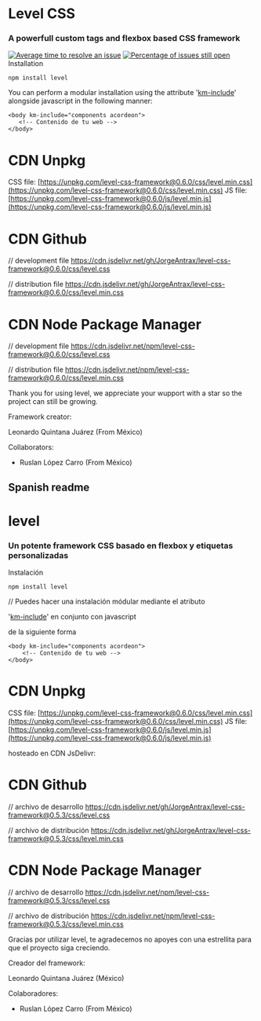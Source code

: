 # Level CSS
### A powerfull custom tags and flexbox based CSS framework
[![Average time to resolve an issue](http://isitmaintained.com/badge/resolution/JorgeAntrax/level.svg)](http://isitmaintained.com/project/JorgeAntrax/level "Average time to resolve an issue")
[![Percentage of issues still open](http://isitmaintained.com/badge/open/JorgeAntrax/level.svg)](http://isitmaintained.com/project/JorgeAntrax/level "Percentage of issues still open")
Installation


```npm install level```

You can perform a modular installation using the attribute '<a href="http://kimera.comli.com">km-include</a>' alongside javascript in the following manner:

 ``` 
<body km-include="components acordeon">
	<!-- Contenido de tu web -->
</body>
```
# CDN Unpkg

CSS file: [https://unpkg.com/level-css-framework@0.6.0/css/level.min.css](https://unpkg.com/level-css-framework@0.6.0/css/level.min.css)
JS file:  [https://unpkg.com/level-css-framework@0.6.0/js/level.min.js](https://unpkg.com/level-css-framework@0.6.0/js/level.min.js)

# CDN Github

// development file
https://cdn.jsdelivr.net/gh/JorgeAntrax/level-css-framework@0.6.0/css/level.css

// distribution file
https://cdn.jsdelivr.net/gh/JorgeAntrax/level-css-framework@0.6.0/css/level.min.css

# CDN Node Package Manager

// development file
https://cdn.jsdelivr.net/npm/level-css-framework@0.6.0/css/level.css

// distribution file
https://cdn.jsdelivr.net/npm/level-css-framework@0.6.0/css/level.min.css

Thank you for using level, we appreciate your wupport with a star so the project can still be growing.

Framework creator:

Leonardo Quintana Juárez  (From México)

Collaborators:

* Ruslan López Carro (From México)


Spanish readme
--

# level
### Un potente framework CSS basado en flexbox y etiquetas personalizadas

Instalación

```npm install level```

// Puedes hacer una instalación módular mediante el atributo

'<a href="#">km-include</a>' en conjunto con javascript

de la siguiente forma
```
<body km-include="components acordeon">
	<!-- Contenido de tu web -->
</body>
```
# CDN Unpkg

CSS file: [https://unpkg.com/level-css-framework@0.6.0/css/level.min.css](https://unpkg.com/level-css-framework@0.6.0/css/level.min.css)
JS file:  [https://unpkg.com/level-css-framework@0.6.0/js/level.min.js](https://unpkg.com/level-css-framework@0.6.0/js/level.min.js)


hosteado en CDN JsDelivr:

# CDN Github

// archivo de desarrollo
https://cdn.jsdelivr.net/gh/JorgeAntrax/level-css-framework@0.5.3/css/level.css

// archivo de distribución
https://cdn.jsdelivr.net/gh/JorgeAntrax/level-css-framework@0.5.3/css/level.min.css

# CDN Node Package Manager

// archivo de desarrollo
https://cdn.jsdelivr.net/npm/level-css-framework@0.5.3/css/level.css

// archivo de distribución
https://cdn.jsdelivr.net/npm/level-css-framework@0.5.3/css/level.min.css

Gracias por utilizar level, te agradecemos no apoyes con una estrellita
para que el proyecto siga creciendo.

Creador del framework:

Leonardo Quintana Juárez  (México)

Colaboradores:

* Ruslan López Carro (From México)
